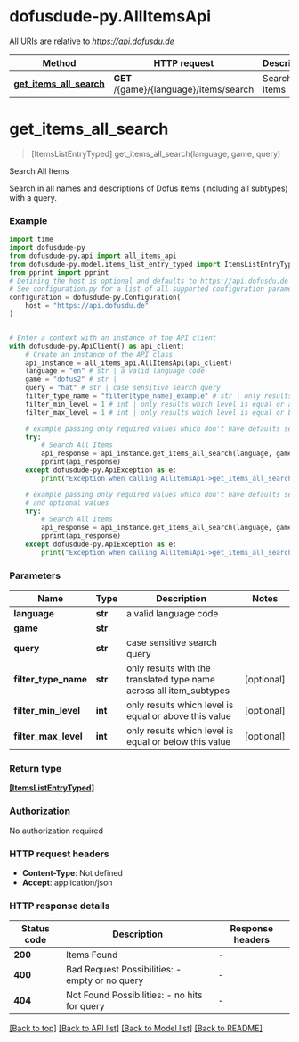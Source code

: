 # dofusdude-py.AllItemsApi

All URIs are relative to *https://api.dofusdu.de*

Method | HTTP request | Description
------------- | ------------- | -------------
[**get_items_all_search**](AllItemsApi.md#get_items_all_search) | **GET** /{game}/{language}/items/search | Search All Items


# **get_items_all_search**
> [ItemsListEntryTyped] get_items_all_search(language, game, query)

Search All Items

Search in all names and descriptions of Dofus items (including all subtypes) with a query.

### Example


```python
import time
import dofusdude-py
from dofusdude-py.api import all_items_api
from dofusdude-py.model.items_list_entry_typed import ItemsListEntryTyped
from pprint import pprint
# Defining the host is optional and defaults to https://api.dofusdu.de
# See configuration.py for a list of all supported configuration parameters.
configuration = dofusdude-py.Configuration(
    host = "https://api.dofusdu.de"
)


# Enter a context with an instance of the API client
with dofusdude-py.ApiClient() as api_client:
    # Create an instance of the API class
    api_instance = all_items_api.AllItemsApi(api_client)
    language = "en" # str | a valid language code
    game = "dofus2" # str | 
    query = "hat" # str | case sensitive search query
    filter_type_name = "filter[type_name]_example" # str | only results with the translated type name across all item_subtypes (optional)
    filter_min_level = 1 # int | only results which level is equal or above this value (optional)
    filter_max_level = 1 # int | only results which level is equal or below this value (optional)

    # example passing only required values which don't have defaults set
    try:
        # Search All Items
        api_response = api_instance.get_items_all_search(language, game, query)
        pprint(api_response)
    except dofusdude-py.ApiException as e:
        print("Exception when calling AllItemsApi->get_items_all_search: %s\n" % e)

    # example passing only required values which don't have defaults set
    # and optional values
    try:
        # Search All Items
        api_response = api_instance.get_items_all_search(language, game, query, filter_type_name=filter_type_name, filter_min_level=filter_min_level, filter_max_level=filter_max_level)
        pprint(api_response)
    except dofusdude-py.ApiException as e:
        print("Exception when calling AllItemsApi->get_items_all_search: %s\n" % e)
```


### Parameters

Name | Type | Description  | Notes
------------- | ------------- | ------------- | -------------
 **language** | **str**| a valid language code |
 **game** | **str**|  |
 **query** | **str**| case sensitive search query |
 **filter_type_name** | **str**| only results with the translated type name across all item_subtypes | [optional]
 **filter_min_level** | **int**| only results which level is equal or above this value | [optional]
 **filter_max_level** | **int**| only results which level is equal or below this value | [optional]

### Return type

[**[ItemsListEntryTyped]**](ItemsListEntryTyped.md)

### Authorization

No authorization required

### HTTP request headers

 - **Content-Type**: Not defined
 - **Accept**: application/json


### HTTP response details

| Status code | Description | Response headers |
|-------------|-------------|------------------|
**200** | Items Found |  -  |
**400** | Bad Request  Possibilities: - empty or no query  |  -  |
**404** | Not Found  Possibilities: - no hits for query |  -  |

[[Back to top]](#) [[Back to API list]](../README.md#documentation-for-api-endpoints) [[Back to Model list]](../README.md#documentation-for-models) [[Back to README]](../README.md)

